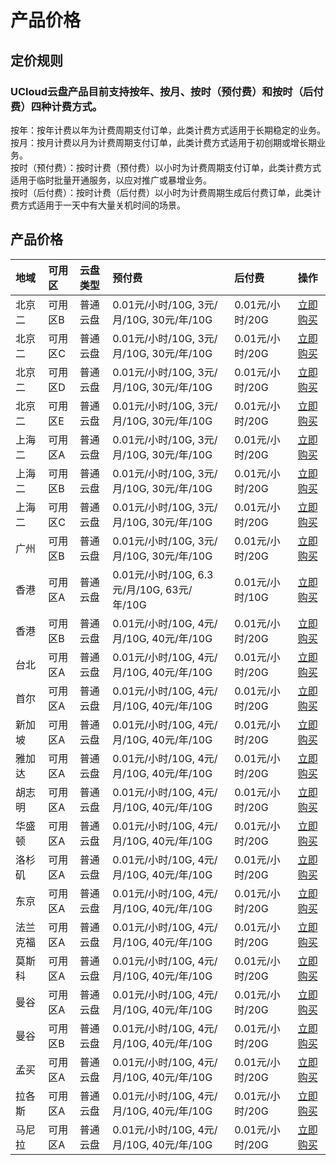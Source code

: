 # 产品价格

## 定价规则
### UCloud云盘产品目前支持按年、按月、按时（预付费）和按时（后付费）四种计费方式。
按年：按年计费以年为计费周期支付订单，此类计费方式适用于长期稳定的业务。    
按月：按月计费以月为计费周期支付订单，此类计费方式适用于初创期或增长期业务。     
按时（预付费）：按时计费（预付费）以小时为计费周期支付订单，此类计费方式适用于临时批量开通服务，以应对推广或暴增业务。     
按时（后付费）：按时计费（后付费）以小时为计费周期生成后付费订单，此类计费方式适用于一天中有大量关机时间的场景。      

## 产品价格
<!-- udocs:price -->
| 地域 | 可用区 | 云盘类型 |  预付费 | 后付费| 操作 |
| :---- | :---- | :---- | :---- | :---- | :---- |
| 北京二 | 可用区B | 普通云盘 | 0.01元/小时/10G, 3元/月/10G, 30元/年/10G | 0.01元/小时/20G| [立即购买](https://www.ucloud.cn/site/product/udisk.html) |
| 北京二 | 可用区C | 普通云盘 | 0.01元/小时/10G, 3元/月/10G, 30元/年/10G | 0.01元/小时/20G| [立即购买](https://www.ucloud.cn/site/product/udisk.html) |
| 北京二 | 可用区D | 普通云盘 | 0.01元/小时/10G, 3元/月/10G, 30元/年/10G | 0.01元/小时/20G| [立即购买](https://www.ucloud.cn/site/product/udisk.html) |
| 北京二 | 可用区E | 普通云盘 | 0.01元/小时/10G, 3元/月/10G, 30元/年/10G | 0.01元/小时/20G| [立即购买](https://www.ucloud.cn/site/product/udisk.html) |
| 上海二 | 可用区A | 普通云盘 | 0.01元/小时/10G, 3元/月/10G, 30元/年/10G | 0.01元/小时/20G| [立即购买](https://www.ucloud.cn/site/product/udisk.html) |
| 上海二 | 可用区B | 普通云盘 | 0.01元/小时/10G, 3元/月/10G, 30元/年/10G | 0.01元/小时/20G| [立即购买](https://www.ucloud.cn/site/product/udisk.html) |
| 上海二 | 可用区C | 普通云盘 | 0.01元/小时/10G, 3元/月/10G, 30元/年/10G | 0.01元/小时/20G| [立即购买](https://www.ucloud.cn/site/product/udisk.html) |
| 广州 | 可用区B | 普通云盘 | 0.01元/小时/10G, 3元/月/10G, 30元/年/10G | 0.01元/小时/20G| [立即购买](https://www.ucloud.cn/site/product/udisk.html) |
| 香港 | 可用区A | 普通云盘 | 0.01元/小时/10G, 6.3元/月/10G, 63元/年/10G | 0.01元/小时/10G| [立即购买](https://www.ucloud.cn/site/product/udisk.html) |
| 香港 | 可用区B | 普通云盘 | 0.01元/小时/10G, 4元/月/10G, 40元/年/10G | 0.01元/小时/20G| [立即购买](https://www.ucloud.cn/site/product/udisk.html) |
| 台北 | 可用区A | 普通云盘 | 0.01元/小时/10G, 4元/月/10G, 40元/年/10G | 0.01元/小时/20G| [立即购买](https://www.ucloud.cn/site/product/udisk.html) |
| 首尔 | 可用区A | 普通云盘 | 0.01元/小时/10G, 4元/月/10G, 40元/年/10G | 0.01元/小时/20G| [立即购买](https://www.ucloud.cn/site/product/udisk.html) |
| 新加坡 | 可用区A | 普通云盘 | 0.01元/小时/10G, 4元/月/10G, 40元/年/10G | 0.01元/小时/20G| [立即购买](https://www.ucloud.cn/site/product/udisk.html) |
| 雅加达 | 可用区A | 普通云盘 | 0.01元/小时/10G, 4元/月/10G, 40元/年/10G | 0.01元/小时/20G| [立即购买](https://www.ucloud.cn/site/product/udisk.html) |
| 胡志明 | 可用区A | 普通云盘 | 0.01元/小时/10G, 4元/月/10G, 40元/年/10G | 0.01元/小时/20G| [立即购买](https://www.ucloud.cn/site/product/udisk.html) |
| 华盛顿 | 可用区A | 普通云盘 | 0.01元/小时/10G, 4元/月/10G, 40元/年/10G | 0.01元/小时/20G| [立即购买](https://www.ucloud.cn/site/product/udisk.html) |
| 洛杉矶 | 可用区A | 普通云盘 | 0.01元/小时/10G, 4元/月/10G, 40元/年/10G | 0.01元/小时/20G| [立即购买](https://www.ucloud.cn/site/product/udisk.html) |
| 东京 | 可用区A | 普通云盘 | 0.01元/小时/10G, 4元/月/10G, 40元/年/10G | 0.01元/小时/20G| [立即购买](https://www.ucloud.cn/site/product/udisk.html) |
| 法兰克福 | 可用区A | 普通云盘 | 0.01元/小时/10G, 4元/月/10G, 40元/年/10G | 0.01元/小时/20G| [立即购买](https://www.ucloud.cn/site/product/udisk.html) |
| 莫斯科 | 可用区A | 普通云盘 | 0.01元/小时/10G, 4元/月/10G, 40元/年/10G | 0.01元/小时/20G| [立即购买](https://www.ucloud.cn/site/product/udisk.html) |
| 曼谷 | 可用区A | 普通云盘 | 0.01元/小时/10G, 4元/月/10G, 40元/年/10G | 0.01元/小时/20G| [立即购买](https://www.ucloud.cn/site/product/udisk.html) |
| 曼谷 | 可用区B | 普通云盘 | 0.01元/小时/10G, 4元/月/10G, 40元/年/10G | 0.01元/小时/20G| [立即购买](https://www.ucloud.cn/site/product/udisk.html) |
| 孟买 | 可用区A | 普通云盘 | 0.01元/小时/10G, 4元/月/10G, 40元/年/10G | 0.01元/小时/20G| [立即购买](https://www.ucloud.cn/site/product/udisk.html) |
| 拉各斯 | 可用区A | 普通云盘 | 0.01元/小时/10G, 4元/月/10G, 40元/年/10G | 0.01元/小时/20G| [立即购买](https://www.ucloud.cn/site/product/udisk.html) |
| 马尼拉 | 可用区A | 普通云盘 | 0.01元/小时/10G, 4元/月/10G, 40元/年/10G | 0.01元/小时/20G| [立即购买](https://www.ucloud.cn/site/product/udisk.html) |
